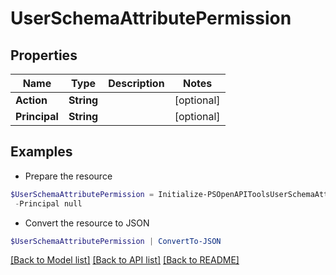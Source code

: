 # UserSchemaAttributePermission
## Properties

Name | Type | Description | Notes
------------ | ------------- | ------------- | -------------
**Action** | **String** |  | [optional] 
**Principal** | **String** |  | [optional] 

## Examples

- Prepare the resource
```powershell
$UserSchemaAttributePermission = Initialize-PSOpenAPIToolsUserSchemaAttributePermission  -Action null `
 -Principal null
```

- Convert the resource to JSON
```powershell
$UserSchemaAttributePermission | ConvertTo-JSON
```

[[Back to Model list]](../README.md#documentation-for-models) [[Back to API list]](../README.md#documentation-for-api-endpoints) [[Back to README]](../README.md)

